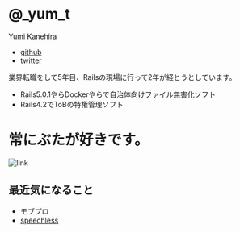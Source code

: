 # @_yum_t
Yumi Kanehira  
- [github](https://github.com/nyumi)
- [twitter](https://twitter.com/_yum_t)

業界転職をして5年目、Railsの現場に行って2年が経とうとしています。  
* Rails5.0.1やらDockerやらで自治体向けファイル無害化ソフト
* Rails4.2でToBの特権管理ソフト　

# 常にぶたが好きです。
![link](https://s3-ap-northeast-1.amazonaws.com/image.cozre.jp/wp-content/uploads/2015/03/cutepig-400x400.jpg)

## 最近気になること

* モブプロ
* [speechless](http://speechlesslive.com/)